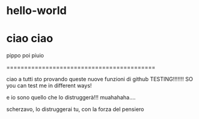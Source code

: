 # hello-world

ciao ciao
============================================================================================
pippo
poi
piuio

==========================================

ciao a tutti sto provando queste nuove funzioni di github TESTING!!!!!!! SO you can test me in different ways!


e io sono quello che lo distruggerà!!! muahahaha....

scherzavo, lo distruggerai tu, con la forza del pensiero
